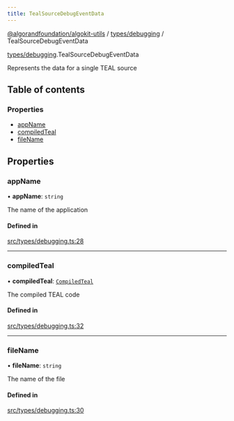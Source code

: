 ```yaml
---
title: TealSourceDebugEventData
---
```


[@algorandfoundation/algokit-utils](/reference/algokit-utils-ts/api/readme/) / [types/debugging](/reference/algokit-utils-ts/api/modules/types_debugging/) / TealSourceDebugEventData

[types/debugging](/reference/algokit-utils-ts/api/modules/types_debugging/).TealSourceDebugEventData

Represents the data for a single TEAL source

## Table of contents

### Properties

- [appName](types_debugging.TealSourceDebugEventData.md#appname)
- [compiledTeal](types_debugging.TealSourceDebugEventData.md#compiledteal)
- [fileName](types_debugging.TealSourceDebugEventData.md#filename)

## Properties

### appName

• **appName**: `string`

The name of the application

#### Defined in

[src/types/debugging.ts:28](https://github.com/algorandfoundation/algokit-utils-ts/blob/main/src/types/debugging.ts#L28)

---

### compiledTeal

• **compiledTeal**: [`CompiledTeal`](types_app.CompiledTeal.md)

The compiled TEAL code

#### Defined in

[src/types/debugging.ts:32](https://github.com/algorandfoundation/algokit-utils-ts/blob/main/src/types/debugging.ts#L32)

---

### fileName

• **fileName**: `string`

The name of the file

#### Defined in

[src/types/debugging.ts:30](https://github.com/algorandfoundation/algokit-utils-ts/blob/main/src/types/debugging.ts#L30)
